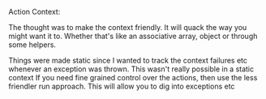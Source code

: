 Action Context:

The thought was to make the context friendly. It will quack the way you might want it to.
Whether that's like an associative array, object or through some helpers.

Things were made static since I wanted to track the context failures etc whenever an exception was thrown. This wasn't really possible in a static context
If you need fine grained control over the actions, then use the less friendler run approach. This will allow you to dig into exceptions etc
